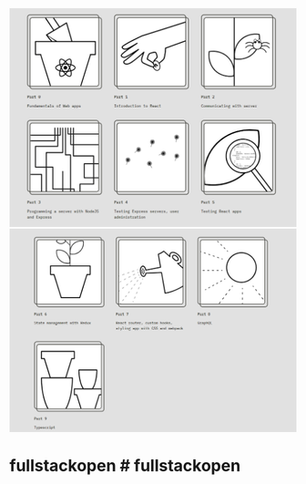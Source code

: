 ![content 1](https://raw.githubusercontent.com/J-Ulian/fullstackopen/master/static/course1.png)
![content 2](https://raw.githubusercontent.com/J-Ulian/fullstackopen/master/static/course2.png)

# fullstackopen # fullstackopen
